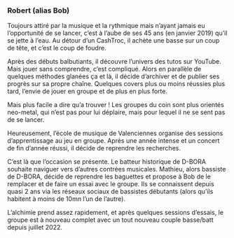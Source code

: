 ### Robert (alias Bob)

Toujours attiré par la musique et la rythmique mais n’ayant jamais eu l’opportunité de se lancer, c’est à l’aube de ses 45 ans (en janvier 2019) qu’il se jette à l’eau.
Au détour d’un CashTroc, il achète une basse sur un coup de tête, et c’est le coup de foudre.

Après des débuts balbutiants, il découvre l’univers des tutos sur YouTube. Mais jouer sans comprendre, c’est compliqué. Alors en parallèle de quelques méthodes glanées ça et là, il décide d’archiver et de publier ses progrès sur sa propre chaîne.
Quelques covers plus ou moins réussies plus tard, l’envie de jouer en groupe et de plus en plus forte.

Mais plus facile a dire qu’a trouver ! Les groupes du coin sont plus orientés neo-metal, qui n’est pas pour lui déplaire, mais pour lequel il ne se sent pas de se lancer.

Heureusement, l’école de musique de Valenciennes organise des sessions d’apprentissage au jeu en groupe. Après une année intense et un concert de fin d’année réussi, il décide de reprendre les recherches.

C’est là que l’occasion se présente. Le batteur historique de D-BORA souhaite naviguer vers d’autres contrées musicales.
Mathieu, alors bassiste de D-BORA, décide de reprendre les baguettes et propose à Bob de le remplacer et de faire un essai avec le groupe.
Ils se connaissent depuis quasi 2 ans via les réseaux sociaux de bassistes débutants (alors qu’ils habitent à moins de 10mn l’un de l’autre).

L’alchimie prend assez rapidement, et après quelques sessions d’essais, le groupe est à nouveau complet avec un tout nouveau couple basse/batt depuis juillet 2022.
